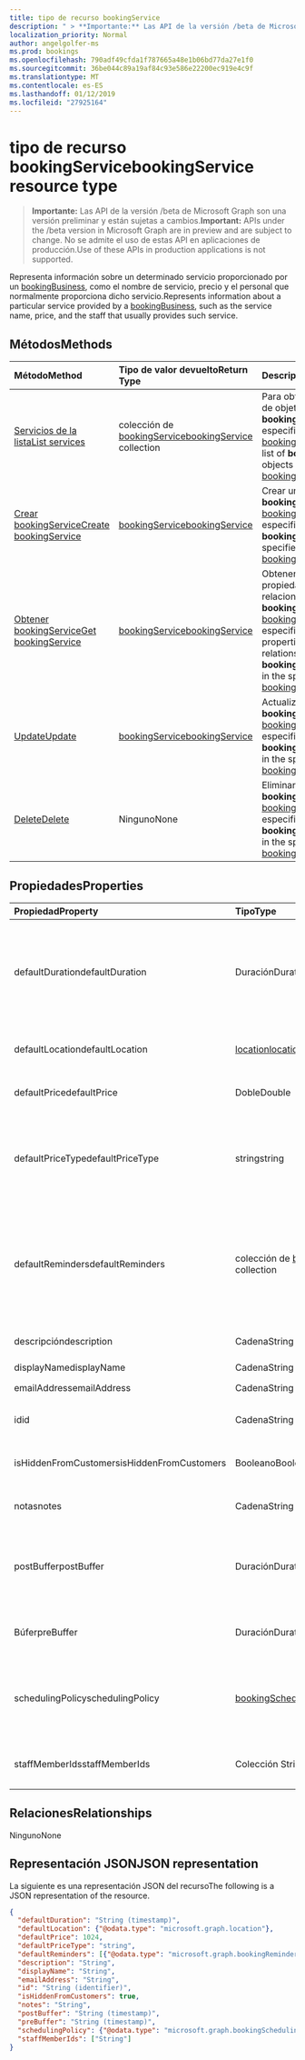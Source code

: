 ```yaml
---
title: tipo de recurso bookingService
description: " > **Importante:** Las API de la versión /beta de Microsoft Graph son una versión preliminar y están sujetas a cambios. No se admite el uso de estas API en aplicaciones de producción."
localization_priority: Normal
author: angelgolfer-ms
ms.prod: bookings
ms.openlocfilehash: 790adf49cfda1f787665a48e1b06bd77da27e1f0
ms.sourcegitcommit: 36be044c89a19af84c93e586e22200ec919e4c9f
ms.translationtype: MT
ms.contentlocale: es-ES
ms.lasthandoff: 01/12/2019
ms.locfileid: "27925164"
---
```

# <a name="bookingservice-resource-type"></a><span data-ttu-id="20b15-104">tipo de recurso bookingService</span><span class="sxs-lookup"><span data-stu-id="20b15-104">bookingService resource type</span></span>

 > <span data-ttu-id="20b15-105">**Importante:** Las API de la versión /beta de Microsoft Graph son una versión preliminar y están sujetas a cambios.</span><span class="sxs-lookup"><span data-stu-id="20b15-105">**Important:** APIs under the /beta version in Microsoft Graph are in preview and are subject to change.</span></span> <span data-ttu-id="20b15-106">No se admite el uso de estas API en aplicaciones de producción.</span><span class="sxs-lookup"><span data-stu-id="20b15-106">Use of these APIs in production applications is not supported.</span></span>
 
<span data-ttu-id="20b15-107">Representa información sobre un determinado servicio proporcionado por un [bookingBusiness](bookingbusiness.md), como el nombre de servicio, precio y el personal que normalmente proporciona dicho servicio.</span><span class="sxs-lookup"><span data-stu-id="20b15-107">Represents information about a particular service provided by a [bookingBusiness](bookingbusiness.md), such as the service name, price, and the staff that usually provides such service.</span></span>

## <a name="methods"></a><span data-ttu-id="20b15-108">Métodos</span><span class="sxs-lookup"><span data-stu-id="20b15-108">Methods</span></span>

| <span data-ttu-id="20b15-109">Método</span><span class="sxs-lookup"><span data-stu-id="20b15-109">Method</span></span>           | <span data-ttu-id="20b15-110">Tipo de valor devuelto</span><span class="sxs-lookup"><span data-stu-id="20b15-110">Return Type</span></span>    |<span data-ttu-id="20b15-111">Descripción</span><span class="sxs-lookup"><span data-stu-id="20b15-111">Description</span></span>|
|:---------------|:--------|:----------|
|[<span data-ttu-id="20b15-112">Servicios de la lista</span><span class="sxs-lookup"><span data-stu-id="20b15-112">List services</span></span>](../api/bookingbusiness-list-services.md) | <span data-ttu-id="20b15-113">colección de [bookingService](bookingservice.md)</span><span class="sxs-lookup"><span data-stu-id="20b15-113">[bookingService](bookingservice.md) collection</span></span> | <span data-ttu-id="20b15-114">Para obtener una lista de objetos de **bookingService** en el especificado [bookingbusiness](../resources/bookingbusiness.md).</span><span class="sxs-lookup"><span data-stu-id="20b15-114">Get a list of **bookingService** objects in the specified [bookingbusiness](../resources/bookingbusiness.md).</span></span>|
|[<span data-ttu-id="20b15-115">Crear bookingService</span><span class="sxs-lookup"><span data-stu-id="20b15-115">Create bookingService</span></span>](../api/bookingbusiness-post-services.md) | [<span data-ttu-id="20b15-116">bookingService</span><span class="sxs-lookup"><span data-stu-id="20b15-116">bookingService</span></span>](bookingservice.md) | <span data-ttu-id="20b15-117">Crear un **bookingService** para el [bookingbusiness](../resources/bookingbusiness.md)de especificado.</span><span class="sxs-lookup"><span data-stu-id="20b15-117">Create a **bookingService** for the specified [bookingbusiness](../resources/bookingbusiness.md).</span></span> |
|[<span data-ttu-id="20b15-118">Obtener bookingService</span><span class="sxs-lookup"><span data-stu-id="20b15-118">Get bookingService</span></span>](../api/bookingservice-get.md) | [<span data-ttu-id="20b15-119">bookingService</span><span class="sxs-lookup"><span data-stu-id="20b15-119">bookingService</span></span>](bookingservice.md) |<span data-ttu-id="20b15-120">Obtener las propiedades y relaciones de un objeto **bookingService** en la [bookingbusiness](../resources/bookingbusiness.md)de especificado.</span><span class="sxs-lookup"><span data-stu-id="20b15-120">Get the properties and relationships of a **bookingService** object in the specified [bookingbusiness](../resources/bookingbusiness.md).</span></span>|
|[<span data-ttu-id="20b15-121">Update</span><span class="sxs-lookup"><span data-stu-id="20b15-121">Update</span></span>](../api/bookingservice-update.md) | [<span data-ttu-id="20b15-122">bookingService</span><span class="sxs-lookup"><span data-stu-id="20b15-122">bookingService</span></span>](bookingservice.md)    |<span data-ttu-id="20b15-123">Actualizar un objeto **bookingService** en la [bookingbusiness](../resources/bookingbusiness.md)de especificado.</span><span class="sxs-lookup"><span data-stu-id="20b15-123">Update a **bookingService** object in the specified [bookingbusiness](../resources/bookingbusiness.md).</span></span> |
|[<span data-ttu-id="20b15-124">Delete</span><span class="sxs-lookup"><span data-stu-id="20b15-124">Delete</span></span>](../api/bookingservice-delete.md) | <span data-ttu-id="20b15-125">Ninguno</span><span class="sxs-lookup"><span data-stu-id="20b15-125">None</span></span> |<span data-ttu-id="20b15-126">Eliminar un objeto **bookingService** en la [bookingbusiness](../resources/bookingbusiness.md)de especificado.</span><span class="sxs-lookup"><span data-stu-id="20b15-126">Delete a **bookingService** object in the specified [bookingbusiness](../resources/bookingbusiness.md).</span></span> |

## <a name="properties"></a><span data-ttu-id="20b15-127">Propiedades</span><span class="sxs-lookup"><span data-stu-id="20b15-127">Properties</span></span>
| <span data-ttu-id="20b15-128">Propiedad</span><span class="sxs-lookup"><span data-stu-id="20b15-128">Property</span></span>     | <span data-ttu-id="20b15-129">Tipo</span><span class="sxs-lookup"><span data-stu-id="20b15-129">Type</span></span>   |<span data-ttu-id="20b15-130">Descripción</span><span class="sxs-lookup"><span data-stu-id="20b15-130">Description</span></span>|
|:---------------|:--------|:----------|
|<span data-ttu-id="20b15-131">defaultDuration</span><span class="sxs-lookup"><span data-stu-id="20b15-131">defaultDuration</span></span>|<span data-ttu-id="20b15-132">Duración</span><span class="sxs-lookup"><span data-stu-id="20b15-132">Duration</span></span>|<span data-ttu-id="20b15-133">La longitud predeterminada del servicio, representado en número de días, horas, minutos y segundos.</span><span class="sxs-lookup"><span data-stu-id="20b15-133">The default length of the service, represented in numbers of days, hours, minutes, and seconds.</span></span> <span data-ttu-id="20b15-134">Por ejemplo, P11D23H59M59.999999999999S.</span><span class="sxs-lookup"><span data-stu-id="20b15-134">For example, P11D23H59M59.999999999999S.</span></span> |
|<span data-ttu-id="20b15-135">defaultLocation</span><span class="sxs-lookup"><span data-stu-id="20b15-135">defaultLocation</span></span>|[<span data-ttu-id="20b15-136">location</span><span class="sxs-lookup"><span data-stu-id="20b15-136">location</span></span>](location.md)|<span data-ttu-id="20b15-137">La ubicación física de forma predeterminada para el servicio.</span><span class="sxs-lookup"><span data-stu-id="20b15-137">The default physical location for the service.</span></span>|
|<span data-ttu-id="20b15-138">defaultPrice</span><span class="sxs-lookup"><span data-stu-id="20b15-138">defaultPrice</span></span>|<span data-ttu-id="20b15-139">Doble</span><span class="sxs-lookup"><span data-stu-id="20b15-139">Double</span></span>|<span data-ttu-id="20b15-140">El precio monetarios predeterminado para el servicio.</span><span class="sxs-lookup"><span data-stu-id="20b15-140">The default monetary price for the service.</span></span>|
|<span data-ttu-id="20b15-141">defaultPriceType</span><span class="sxs-lookup"><span data-stu-id="20b15-141">defaultPriceType</span></span>|<span data-ttu-id="20b15-142">string</span><span class="sxs-lookup"><span data-stu-id="20b15-142">string</span></span>|<span data-ttu-id="20b15-143">Se carga el modo predeterminado en el servicio.</span><span class="sxs-lookup"><span data-stu-id="20b15-143">The default way the service is charged.</span></span> <span data-ttu-id="20b15-144">Los valores posibles son: `undefined`, `fixedPrice`, `startingAt`, `hourly`, `free`, `priceVaries`, `callUs` y `notSet`.</span><span class="sxs-lookup"><span data-stu-id="20b15-144">Possible values are: `undefined`, `fixedPrice`, `startingAt`, `hourly`, `free`, `priceVaries`, `callUs`, `notSet`.</span></span>|
|<span data-ttu-id="20b15-145">defaultReminders</span><span class="sxs-lookup"><span data-stu-id="20b15-145">defaultReminders</span></span>|<span data-ttu-id="20b15-146">colección de [bookingReminder](bookingreminder.md)</span><span class="sxs-lookup"><span data-stu-id="20b15-146">[bookingReminder](bookingreminder.md) collection</span></span>|<span data-ttu-id="20b15-147">Establece el valor predeterminado de avisos para una cita de este servicio.</span><span class="sxs-lookup"><span data-stu-id="20b15-147">The default set of reminders for an appointment of this service.</span></span> <span data-ttu-id="20b15-148">El valor de esta propiedad está disponible sólo cuando se lee este **bookingService** por su identificador.</span><span class="sxs-lookup"><span data-stu-id="20b15-148">The value of this property is available only when reading this **bookingService** by its ID.</span></span>|
|<span data-ttu-id="20b15-149">descripción</span><span class="sxs-lookup"><span data-stu-id="20b15-149">description</span></span>|<span data-ttu-id="20b15-150">Cadena</span><span class="sxs-lookup"><span data-stu-id="20b15-150">String</span></span>|<span data-ttu-id="20b15-151">Una descripción de texto para el servicio.</span><span class="sxs-lookup"><span data-stu-id="20b15-151">A text description for the service.</span></span>|
|<span data-ttu-id="20b15-152">displayName</span><span class="sxs-lookup"><span data-stu-id="20b15-152">displayName</span></span>|<span data-ttu-id="20b15-153">Cadena</span><span class="sxs-lookup"><span data-stu-id="20b15-153">String</span></span>|<span data-ttu-id="20b15-154">Un nombre de servicio.</span><span class="sxs-lookup"><span data-stu-id="20b15-154">A service name.</span></span>|
|<span data-ttu-id="20b15-155">emailAddress</span><span class="sxs-lookup"><span data-stu-id="20b15-155">emailAddress</span></span>|<span data-ttu-id="20b15-156">Cadena</span><span class="sxs-lookup"><span data-stu-id="20b15-156">String</span></span>|<span data-ttu-id="20b15-157">Una dirección de correo electrónico</span><span class="sxs-lookup"><span data-stu-id="20b15-157">An email address</span></span>|
|<span data-ttu-id="20b15-158">id</span><span class="sxs-lookup"><span data-stu-id="20b15-158">id</span></span>|<span data-ttu-id="20b15-159">Cadena</span><span class="sxs-lookup"><span data-stu-id="20b15-159">String</span></span>|<span data-ttu-id="20b15-160">El identificador de ese servicio, en un formato GUID.</span><span class="sxs-lookup"><span data-stu-id="20b15-160">The ID of that service, in a GUID format.</span></span> <span data-ttu-id="20b15-161">Solo lectura.</span><span class="sxs-lookup"><span data-stu-id="20b15-161">Read-only.</span></span>|
|<span data-ttu-id="20b15-162">isHiddenFromCustomers</span><span class="sxs-lookup"><span data-stu-id="20b15-162">isHiddenFromCustomers</span></span>|<span data-ttu-id="20b15-163">Booleano</span><span class="sxs-lookup"><span data-stu-id="20b15-163">Boolean</span></span>|<span data-ttu-id="20b15-164">True significa que este servicio no está disponible para los clientes de reserva.</span><span class="sxs-lookup"><span data-stu-id="20b15-164">True means this service is not available to customers for booking.</span></span>|
|<span data-ttu-id="20b15-165">notas</span><span class="sxs-lookup"><span data-stu-id="20b15-165">notes</span></span>|<span data-ttu-id="20b15-166">Cadena</span><span class="sxs-lookup"><span data-stu-id="20b15-166">String</span></span>|<span data-ttu-id="20b15-167">Obtener información adicional acerca de este servicio.</span><span class="sxs-lookup"><span data-stu-id="20b15-167">Additional information about this service.</span></span>|
|<span data-ttu-id="20b15-168">postBuffer</span><span class="sxs-lookup"><span data-stu-id="20b15-168">postBuffer</span></span>|<span data-ttu-id="20b15-169">Duración</span><span class="sxs-lookup"><span data-stu-id="20b15-169">Duration</span></span>|<span data-ttu-id="20b15-170">Finaliza el tiempo de búfer después de una cita para este servicio y antes de la siguiente cita del cliente se puede reservar.</span><span class="sxs-lookup"><span data-stu-id="20b15-170">The time to buffer after an appointment for this service ends, and before the next customer appointment can be booked.</span></span>|
|<span data-ttu-id="20b15-171">Búfer</span><span class="sxs-lookup"><span data-stu-id="20b15-171">preBuffer</span></span>|<span data-ttu-id="20b15-172">Duración</span><span class="sxs-lookup"><span data-stu-id="20b15-172">Duration</span></span>|<span data-ttu-id="20b15-173">El tiempo para poder iniciar una cita para este servicio de búfer.</span><span class="sxs-lookup"><span data-stu-id="20b15-173">The time to buffer before an appointment for this service can start.</span></span>|
|<span data-ttu-id="20b15-174">schedulingPolicy</span><span class="sxs-lookup"><span data-stu-id="20b15-174">schedulingPolicy</span></span>|[<span data-ttu-id="20b15-175">bookingSchedulingPolicy</span><span class="sxs-lookup"><span data-stu-id="20b15-175">bookingSchedulingPolicy</span></span>](bookingschedulingpolicy.md)|<span data-ttu-id="20b15-176">El conjunto de directivas que determinan cómo deben crearse y administrarse citas para este tipo de servicio.</span><span class="sxs-lookup"><span data-stu-id="20b15-176">The set of policies that determine how appointments for this type of service should be created and managed.</span></span>|
|<span data-ttu-id="20b15-177">staffMemberIds</span><span class="sxs-lookup"><span data-stu-id="20b15-177">staffMemberIds</span></span>|<span data-ttu-id="20b15-178">Colección String</span><span class="sxs-lookup"><span data-stu-id="20b15-178">String collection</span></span>|<span data-ttu-id="20b15-179">Representa los [miembros del personal](bookingstaffmember.md) que proporcionar este servicio.</span><span class="sxs-lookup"><span data-stu-id="20b15-179">Represents those [staff members](bookingstaffmember.md) who provide this service.</span></span> |

## <a name="relationships"></a><span data-ttu-id="20b15-180">Relaciones</span><span class="sxs-lookup"><span data-stu-id="20b15-180">Relationships</span></span>
<span data-ttu-id="20b15-181">Ninguno</span><span class="sxs-lookup"><span data-stu-id="20b15-181">None</span></span>


## <a name="json-representation"></a><span data-ttu-id="20b15-182">Representación JSON</span><span class="sxs-lookup"><span data-stu-id="20b15-182">JSON representation</span></span>

<span data-ttu-id="20b15-183">La siguiente es una representación JSON del recurso</span><span class="sxs-lookup"><span data-stu-id="20b15-183">The following is a JSON representation of the resource.</span></span>

<!-- {
  "blockType": "resource",
  "optionalProperties": [

  ],
  "@odata.type": "microsoft.graph.bookingService"
}-->

```json
{
  "defaultDuration": "String (timestamp)",
  "defaultLocation": {"@odata.type": "microsoft.graph.location"},
  "defaultPrice": 1024,
  "defaultPriceType": "string",
  "defaultReminders": [{"@odata.type": "microsoft.graph.bookingReminder"}],
  "description": "String",
  "displayName": "String",
  "emailAddress": "String",
  "id": "String (identifier)",
  "isHiddenFromCustomers": true,
  "notes": "String",
  "postBuffer": "String (timestamp)",
  "preBuffer": "String (timestamp)",
  "schedulingPolicy": {"@odata.type": "microsoft.graph.bookingSchedulingPolicy"},
  "staffMemberIds": ["String"]
}

```

<!-- uuid: 8fcb5dbc-d5aa-4681-8e31-b001d5168d79
2015-10-25 14:57:30 UTC -->
<!-- {
  "type": "#page.annotation",
  "description": "bookingService resource",
  "keywords": "",
  "section": "documentation",
  "tocPath": ""
}-->
